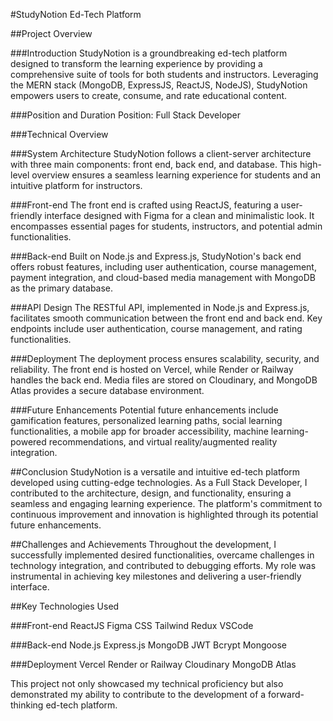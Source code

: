#StudyNotion Ed-Tech Platform

##Project Overview

###Introduction
StudyNotion is a groundbreaking ed-tech platform designed to transform the learning experience by providing a comprehensive suite of tools for both students and instructors. Leveraging the MERN stack (MongoDB, ExpressJS, ReactJS, NodeJS), StudyNotion empowers users to create, consume, and rate educational content.

###Position and Duration
Position: Full Stack Developer

###Technical Overview

###System Architecture
StudyNotion follows a client-server architecture with three main components: front end, back end, and database. This high-level overview ensures a seamless learning experience for students and an intuitive platform for instructors.

###Front-end
The front end is crafted using ReactJS, featuring a user-friendly interface designed with Figma for a clean and minimalistic look. It encompasses essential pages for students, instructors, and potential admin functionalities.

###Back-end
Built on Node.js and Express.js, StudyNotion's back end offers robust features, including user authentication, course management, payment integration, and cloud-based media management with MongoDB as the primary database.

###API Design
The RESTful API, implemented in Node.js and Express.js, facilitates smooth communication between the front end and back end. Key endpoints include user authentication, course management, and rating functionalities.

###Deployment
The deployment process ensures scalability, security, and reliability. The front end is hosted on Vercel, while Render or Railway handles the back end. Media files are stored on Cloudinary, and MongoDB Atlas provides a secure database environment.

###Future Enhancements
Potential future enhancements include gamification features, personalized learning paths, social learning functionalities, a mobile app for broader accessibility, machine learning-powered recommendations, and virtual reality/augmented reality integration.

##Conclusion
StudyNotion is a versatile and intuitive ed-tech platform developed using cutting-edge technologies. As a Full Stack Developer, I contributed to the architecture, design, and functionality, ensuring a seamless and engaging learning experience. The platform's commitment to continuous improvement and innovation is highlighted through its potential future enhancements.

##Challenges and Achievements
Throughout the development, I successfully implemented desired functionalities, overcame challenges in technology integration, and contributed to debugging efforts. My role was instrumental in achieving key milestones and delivering a user-friendly interface.

##Key Technologies Used

###Front-end
ReactJS
Figma
CSS
Tailwind
Redux
VSCode

###Back-end
Node.js
Express.js
MongoDB
JWT
Bcrypt
Mongoose

###Deployment
Vercel
Render or Railway
Cloudinary
MongoDB Atlas

This project not only showcased my technical proficiency but also demonstrated my ability to contribute to the development of a forward-thinking ed-tech platform.
